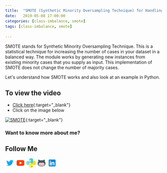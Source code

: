 ```yaml
---
title:  "SMOTE (Synthetic Minority Oversampling Technique) for Handling Imbalanced Datasets"
date:   2019-05-08 17:00:00
categories: [class-imbalance, smote]
tags: [class-imbalance, smote]

---
```


SMOTE stands for Synthetic Minority Oversampling Technique. This is a statistical technique for increasing the number of cases in your dataset in a balanced way. The module works by generating new instances from existing minority cases that you supply as input. This implementation of SMOTE does not change the number of majority cases.

Let's understand how SMOTE works and also look at an example in Python.

## To view the video
* [Click here](https://youtu.be/U3X98xZ4_no){:target="_blank"}
* Click on the image below

[![SMOTE](http://img.youtube.com/vi/U3X98xZ4_no/0.jpg)](http://www.youtube.com/watch?v=U3X98xZ4_no){:target="_blank"}

### Want to know more about me?
## Follow Me
<a href="https://twitter.com/_bhaveshbhatt" target="_blank"><img class="ai-subscribed-social-icon" src="/assets/images/tw.png" width="30"></a>
<a href="https://www.youtube.com/bhaveshbhatt8791/" target="_blank"><img class="ai-subscribed-social-icon" src="/assets/images/ytb.png" width="30"></a>
<a href="https://www.youtube.com/PythonTricks/" target="_blank"><img class="ai-subscribed-social-icon" src="/assets/images/python_logo.png" width="30"></a>
<a href="https://github.com/bhattbhavesh91" target="_blank"><img class="ai-subscribed-social-icon" src="/assets/images/gthb.png" width="30"></a>
<a href="https://www.linkedin.com/in/bhattbhavesh91/" target="_blank"><img class="ai-subscribed-social-icon" src="/assets/images/lnkdn.png" width="30"></a>
